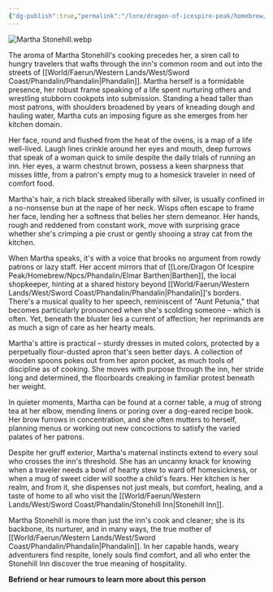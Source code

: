 ```yaml
---
{"dg-publish":true,"permalink":"/lore/dragon-of-icespire-peak/homebrew/npcs/phandalin/martha-stonehill/"}
---
```


![Martha Stonehill.webp](/img/user/Images/Characters/npcs/Phandalin/Stonehill%20Inn/Martha%20Stonehill.webp)

The aroma of Martha Stonehill's cooking precedes her, a siren call to hungry travelers that wafts through the inn's common room and out into the streets of [[World/Faerun/Western Lands/West/Sword Coast/Phandalin/Phandalin\|Phandalin]]. Martha herself is a formidable presence, her robust frame speaking of a life spent nurturing others and wrestling stubborn cookpots into submission. Standing a head taller than most patrons, with shoulders broadened by years of kneading dough and hauling water, Martha cuts an imposing figure as she emerges from her kitchen domain.

Her face, round and flushed from the heat of the ovens, is a map of a life well-lived. Laugh lines crinkle around her eyes and mouth, deep furrows that speak of a woman quick to smile despite the daily trials of running an inn. Her eyes, a warm chestnut brown, possess a keen sharpness that misses little, from a patron's empty mug to a homesick traveler in need of comfort food.

Martha's hair, a rich black streaked liberally with silver, is usually confined in a no-nonsense bun at the nape of her neck. Wisps often escape to frame her face, lending her a softness that belies her stern demeanor. Her hands, rough and reddened from constant work, move with surprising grace whether she's crimping a pie crust or gently shooing a stray cat from the kitchen.

When Martha speaks, it's with a voice that brooks no argument from rowdy patrons or lazy staff. Her accent mirrors that of [[Lore/Dragon Of Icespire Peak/Homebrew/Npcs/Phandalin/Elmar Barthen\|Barthen]], the local shopkeeper, hinting at a shared history beyond [[World/Faerun/Western Lands/West/Sword Coast/Phandalin/Phandalin\|Phandalin]]'s borders. There's a musical quality to her speech, reminiscent of "Aunt Petunia," that becomes particularly pronounced when she's scolding someone – which is often. Yet, beneath the bluster lies a current of affection; her reprimands are as much a sign of care as her hearty meals.

Martha's attire is practical – sturdy dresses in muted colors, protected by a perpetually flour-dusted apron that's seen better days. A collection of wooden spoons pokes out from her apron pocket, as much tools of discipline as of cooking. She moves with purpose through the inn, her stride long and determined, the floorboards creaking in familiar protest beneath her weight.

In quieter moments, Martha can be found at a corner table, a mug of strong tea at her elbow, mending linens or poring over a dog-eared recipe book. Her brow furrows in concentration, and she often mutters to herself, planning menus or working out new concoctions to satisfy the varied palates of her patrons.

Despite her gruff exterior, Martha's maternal instincts extend to every soul who crosses the inn's threshold. She has an uncanny knack for knowing when a traveler needs a bowl of hearty stew to ward off homesickness, or when a mug of sweet cider will soothe a child's fears. Her kitchen is her realm, and from it, she dispenses not just meals, but comfort, healing, and a taste of home to all who visit the [[World/Faerun/Western Lands/West/Sword Coast/Phandalin/Stonehill Inn\|Stonehill Inn]].

Martha Stonehill is more than just the inn's cook and cleaner; she is its backbone, its nurturer, and in many ways, the true mother of [[World/Faerun/Western Lands/West/Sword Coast/Phandalin/Phandalin\|Phandalin]]. In her capable hands, weary adventurers find respite, lonely souls find comfort, and all who enter the Stonehill Inn discover the true meaning of hospitality.

**Befriend or hear rumours to learn more about this person**
